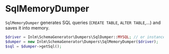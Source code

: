 
# SqlMemoryDumper

`SqlMemoryDumper` generates SQL queries (`CREATE TABLE`, `ALTER TABLE`,...) and saves it into memory.


```php
$driver = Inlm\SchemaGenerator\Dumpers\SqlDumper::MYSQL; // or instance of CzProject\SqlGenerator\IDriver
$dumper = new Inlm\SchemaGenerator\Dumpers\SqlMemoryDumper($driver);
$sql = $dumper->getSql();
```

